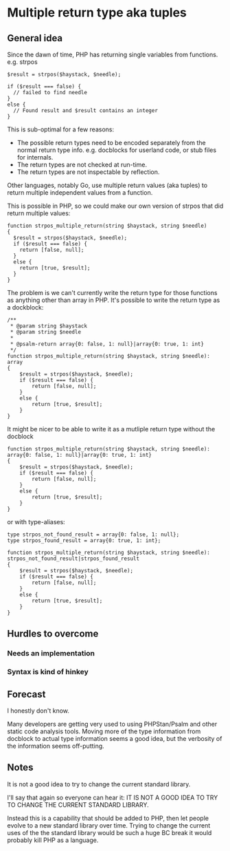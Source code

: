 # Multiple return type aka tuples

## General idea

Since the dawn of time, PHP has returning single variables from functions. e.g. strpos

```
$result = strpos($haystack, $needle);

if ($result === false) {
  // failed to find needle
}
else {
  // Found result and $result contains an integer
}
```

This is sub-optimal for a few reasons:

* The possible return types need to be encoded separately from the normal return type info. e.g. docblocks for userland code, or stub files for internals.
* The return types are not checked at run-time.
* The return types are not inspectable by reflection.


Other languages, notably Go, use multiple return values (aka tuples) to return multiple independent values from a function.

This is possible in PHP, so we could make our own version of strpos that did return multiple values:

```
function strpos_multiple_return(string $haystack, string $needle)
{
  $result = strpos($haystack, $needle);
  if ($result === false) {
    return [false, null];
  }
  else {
    return [true, $result];
  }
}
```

The problem is we can't currently write the return type for those functions as anything other than array in PHP. It's 
possible to write the return type as a dockblock:

```
/**
 * @param string $haystack
 * @param string $needle
 *
 * @psalm-return array{0: false, 1: null}|array{0: true, 1: int} 
 */
function strpos_multiple_return(string $haystack, string $needle): array
{
    $result = strpos($haystack, $needle);
    if ($result === false) {
        return [false, null];
    }
    else {
        return [true, $result];
    }
}
```

It might be nicer to be able to write it as a mutliple return type without the docblock




```
function strpos_multiple_return(string $haystack, string $needle): array{0: false, 1: null}|array{0: true, 1: int}
{
    $result = strpos($haystack, $needle);
    if ($result === false) {
        return [false, null];
    }
    else {
        return [true, $result];
    }
}
```

or with type-aliases:


```
type strpos_not_found_result = array{0: false, 1: null};
type strpos_found_result = array{0: true, 1: int};

function strpos_multiple_return(string $haystack, string $needle): strpos_not_found_result|strpos_found_result
{
    $result = strpos($haystack, $needle);
    if ($result === false) {
        return [false, null];
    }
    else {
        return [true, $result];
    }
}
```

## Hurdles to overcome

### Needs an implementation

### Syntax is kind of hinkey


## Forecast

I honestly don't know. 

Many developers are getting very used to using PHPStan/Psalm and other static code analysis tools. Moving more of the type information 
from docblock to actual type information seems a good idea, but the verbosity of the information seems off-putting.

## Notes

It is not a good idea to try to change the current standard library.

I'll say that again so everyone can hear it: IT IS NOT A GOOD IDEA TO TRY TO CHANGE THE CURRENT STANDARD LIBRARY.

Instead this is a capability that should be added to PHP, then let people evolve to a new standard library 
over time. Trying to change the current uses of the the standard library would be such a huge BC break
it would probably kill PHP as a language.
